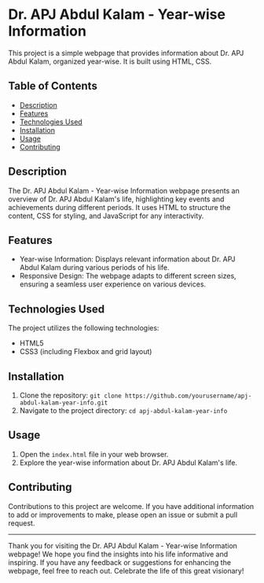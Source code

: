 # Dr. APJ Abdul Kalam - Year-wise Information

This project is a simple webpage that provides information about Dr. APJ Abdul Kalam, organized year-wise. It is built using HTML, CSS.

## Table of Contents

- [Description](#description)
- [Features](#features)
- [Technologies Used](#technologies-used)
- [Installation](#installation)
- [Usage](#usage)
- [Contributing](#contributing)

## Description

The Dr. APJ Abdul Kalam - Year-wise Information webpage presents an overview of Dr. APJ Abdul Kalam's life, highlighting key events and achievements during different periods. It uses HTML to structure the content, CSS for styling, and JavaScript for any interactivity.

## Features

- Year-wise Information: Displays relevant information about Dr. APJ Abdul Kalam during various periods of his life.
- Responsive Design: The webpage adapts to different screen sizes, ensuring a seamless user experience on various devices.

## Technologies Used

The project utilizes the following technologies:

- HTML5
- CSS3 (including Flexbox and grid layout)

## Installation

1. Clone the repository: `git clone https://github.com/yourusername/apj-abdul-kalam-year-info.git`
2. Navigate to the project directory: `cd apj-abdul-kalam-year-info`

## Usage

1. Open the `index.html` file in your web browser.
2. Explore the year-wise information about Dr. APJ Abdul Kalam's life.

## Contributing

Contributions to this project are welcome. If you have additional information to add or improvements to make, please open an issue or submit a pull request.

---

Thank you for visiting the Dr. APJ Abdul Kalam - Year-wise Information webpage! We hope you find the insights into his life informative and inspiring. If you have any feedback or suggestions for enhancing the webpage, feel free to reach out. Celebrate the life of this great visionary!
